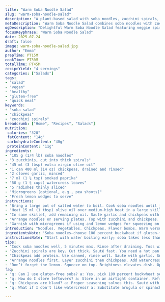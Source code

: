 ```yaml
---
title: "Warm Soba Noodle Salad"
slug: "warm-soba-noodle-salad"
description: "A plant-based salad with soba noodles, zucchini spirals, and golden spiced chickpeas. Tossed with peppery watercress, crunchy radishes, and a creamy watercress dressing. Quick to prepare, no animal products, gluten-free, nut-free. Burst of textures and fresh lemon to brighten. Warm components mingle with cool, crisp veggies. Mild turmeric aroma. Simple, vibrant, filling. Great for light lunches or starters."
metaDescription: "Warm Soba Noodle Salad combines soba noodles with zucchini, chickpeas, and watercress. A flavorful plant-based dish, quick to prepare, gluten-free."
ogDescription: "Delightful Warm Soba Noodle Salad featuring veggie spirals, spiced chickpeas, and crisp radishes. Nutrient-packed and vibrant for any mealtime."
focusKeyphrase: "Warm Soba Noodle Salad"
date: 2025-07-24
draft: false
image: warm-soba-noodle-salad.jpg
author: "Emma"
prepTime: PT15M
cookTime: PT30M
totalTime: PT45M
recipeYield: "4 servings"
categories: ["Salads"]
tags:
- "salad"
- "vegan"
- "healthy"
- "gluten-free"
- "quick meal"
keywords:
- "soba salad"
- "chickpeas"
- "zucchini spirals"
breadcrumb: ["Home", "Recipes", "Salads"]
nutrition: 
 calories: "320"
 fatContent: "14g"
 carbohydrateContent: "40g"
 proteinContent: "11g"
ingredients:
- "105 g (1/4 lb) soba noodles"
- "3 zucchinis, cut into thick spirals"
- "45 ml (3 tbsp) extra virgin olive oil"
- "1 can 400 ml (14 oz) chickpeas, drained and rinsed"
- "2 cloves garlic, minced"
- "7 ml (1 ¼ tsp) smoked paprika"
- "50 g (1 ¾ cups) watercress leaves"
- "5 radishes thinly sliced"
- "Microgreens (optional, e.g., pea shoots)"
- "Fresh lemon wedges to serve"
instructions:
- "Bring a large pot of salted water to boil. Cook soba noodles until just tender, about 5 minutes. Drain and toss immediately with 15 ml (1 tbsp) olive oil to keep from sticking. Set aside."
- "Heat 15 ml (1 tbsp) olive oil over medium-high heat in a large skillet. Cook zucchini spirals until slightly soft and golden, about 4-5 minutes, stirring gently. Season with salt and black pepper. Transfer to a plate."
- "In same skillet, add remaining oil. Sauté garlic and chickpeas with smoked paprika for 3 minutes or until chickpeas are crisp and fragrant. Remove from heat."
- "Arrange noodles on serving plates. Top with zucchini and chickpeas. Scatter watercress and radish slices over. Drizzle creamy watercress dressing generously."
- "Garnish with microgreens if using and lemon wedges for squeezing on top."
introduction: "Noodles. Vegetables. Chickpeas. Flavor bombs. Warm versus crisp. Heat brings out nuttiness in chickpeas, turns a bit smoky with paprika swap. Zucchini spirals curl up at edges, tender but not mushy. Watercress for bite, peppery and fresh. Radishes for crunch, sharp and slightly spicy. Something creamy to tie it loosely, slip a watercress dressing over, smooth but light. Lemon on the side for a hit of brightness when desired. No gluten, no nuts, no dairy. Plant-based simplicity. Fast and unpretentious. Eat it warm. Or room temp if needed. Who wants fiddly? Not here. Make, mix, munch. Little steps, big contrast. Texture on constant hustle, no monotony."
ingredientsNote: "Soba noodles—choose 100 percent buckwheat if gluten-free is a must. Remember, most commercial soba have wheat; check labels. Zucchini cut thick, spirals or wide ribbons, so they hold shape on quick sauté. Chickpeas canned work fine but drain well. Using smoked paprika instead of turmeric for a deeper, earthy flavor with a hint of smokiness. Garlic minced finely, not crushed, to avoid bitterness in quick cooking. Watercress fresh, loose leaves, well rinsed. Radishes thin to keep that crisp snap. Optional microgreens, like pea shoots or radish sprouts, add fresh green punch and subtle pepperiness. Lemon wedges optional but recommended for brightness at the end. Olive oil is key for cooking softness and gentle flavor, choose good quality."
instructionsNote: "Start with water boiling early; soba takes less than 6 minutes. Avoid overcooking noodles to keep their snap. Toss with oil immediately after draining—prevents sticking and clumping. Heat your pan well before zucchini goes in, quick cooking, turning often. You want color, some caramelization, not mush. Use same pan for chickpeas and garlic—build flavor, no extra wash-ups. Add smoked paprika with chickpeas at the start to toast spices slightly; releasing aroma even if only briefly. Combine all plated ingredients just before serving for best texture contrast. Drizzle watercress dressing at last, avoid soggy parts. Microgreens or sprouts sprinkled on top add visual appeal and an extra subtle flavor layer. Lemon wedges on side to press over according to taste. Serve immediately, or at room temperature without losing much charm."
tips:
- "Cook soba noodles well, 5 minutes max. Rinse after draining. Toss with olive oil. This keeps them separate. No clumping, trusty trick."
- "Zucchini spirals are key. Cut thick. Sauté fast. You need a hot pan. Soft but not mushy. Color adds flavor. Season with salt, pepper."
- "Chickpeas add protein. Use canned, rinse well. Sauté with garlic. Smoked paprika enhances flavor. Crisp them for texture. Warmth brings out nuttiness."
- "Arrange noodles first. Layer zucchini then chickpeas. Add watercress and radish last. To avoid sogginess. Drizzle dressing right before serving."
- "Don’t forget the lemon. Squeeze on top. Brightness elevates dish. Optional microgreens for crunch. Check freshness. Visual appeal matters."
faq:
- "q: Can I use gluten-free soba? a: Yes, pick 100 percent buckwheat soba. Check labels, many have wheat. No gluten if strictly necessary."
- "q: How do I store leftovers? a: Store in an airtight container. Refrigerate. Consume within two days. Reheat gently. Some texture changes."
- "q: Chickpeas are bland? a: Proper seasoning solves this. Sauté with spices. Ensure crispy texture for contrast. Use lemon for brightness."
- "q: What if I don't like watercress? a: Substitute arugula or spinach. Different flavor, still good. Add crunch with more radishes. Keep colors vibrant."

---
```

